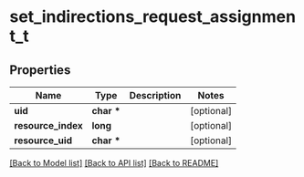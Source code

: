 # set_indirections_request_assignment_t

## Properties
Name | Type | Description | Notes
------------ | ------------- | ------------- | -------------
**uid** | **char \*** |  | [optional] 
**resource_index** | **long** |  | [optional] 
**resource_uid** | **char \*** |  | [optional] 

[[Back to Model list]](../README.md#documentation-for-models) [[Back to API list]](../README.md#documentation-for-api-endpoints) [[Back to README]](../README.md)


